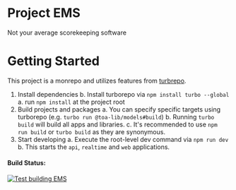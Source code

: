 # Project EMS

Not your average scorekeeping software

# Getting Started

This project is a monrepo and utilizes features from [turbrepo](https://turbo.build/).

1. Install dependencies
   b. Install turborepo via `npm install turbo --global`
   a. run `npm install` at the project root
2. Build projects and packages
   a. You can specify specific targets using turborepo (e.g. `turbo run @toa-lib/models#build`)
   b. Running `turbo build` will build all apps and libraries.
   c. It's recommended to use `npm run build` or `turbo build` as they are synonymous.
3. Start developing
   a. Execute the root-level dev command via `npm run dev`
   b. This starts the `api`, `realtime` and `web` applications.

#### Build Status:

[![Test building EMS](https://github.com/the-orange-alliance/project-ems/actions/workflows/on_commit_build.yml/badge.svg)](https://github.com/the-orange-alliance/project-ems/actions/workflows/on_commit_build.yml)
